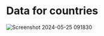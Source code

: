 # Data for countries
![Screenshot 2024-05-25 091830](https://github.com/winchest3r/fullstackopen2024/assets/46186489/afbc9ec2-f1b5-471b-979d-841efd35a1ff)
